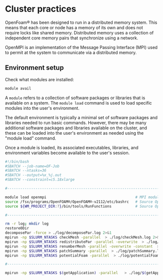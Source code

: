 # Cluster practices

OpenFoam® has been designed to run in a distributed memory system. This means that each core or node has
a memory of its own and does not require locks like shared memory. Distributed memory uses a collection
of independent core memory pairs that synchronize using a network.

OpenMPI is an implementation of the Message Passing Interface (MPI) used to permit at the system to 
communicate via a distributed memory.

## Environment setup

Check what modules are installed:

```sh
module avail
```
A ```module``` refers to a collection of software packages or libraries that is available on a system. 
The ```module load``` command is used to load specific modules into the user's environment.

The default environment is typically a minimal set of software packages and libraries needed to run basic commands.
However, there may be many additional software packages and libraries available on the cluster, and these can be 
loaded into the user's environment as needed using the "module load" command.


Once a module is loaded, its associated executables, libraries, and environment variables become available to the 
user's session. 

```bash
#!/bin/bash
#SBATCH --job-name=OF-Job
#SBATCH --ntasks=36
#SBATCH --output=%x_%j.out
#SBATCH --constraint=c5.18xlarge

#------------------------------------------------------------------------------

module load openmpi                                         # MPI module upload
source /fsx/programs/OpenFOAM®/OpenFOAM®-v2112/etc/bashrc   # Source OpenFOAM® binaries
source ${WM_PROJECT_DIR:?}/bin/tools/RunFunctions           # Source OpenFOAM® run functions

#------------------------------------------------------------------------------

rm -r log; mkdir log
restore0Dir
decomposePar -force > ./log/decomposePar.log 2>&1
mpirun -np $SLURM_NTASKS checkMesh -parallel  > ./log/checkMesh.log 2>&1
mpirun -np $SLURM_NTASKS redistributePar -parallel -overwrite  > ./log/redistributePar.log 2>&1
mpirun -np $SLURM_NTASKS renumberMesh -parallel -overwrite -constant  > ./log/renumberMesh.log 2>&1
mpirun -np $SLURM_NTASKS patchSummary -parallel  > ./log/patchSummary.log 2>&1
mpirun -np $SLURM_NTASKS potentialFoam -parallel  > ./log/potentialFoam.log 2>&1

#------------------------------------------------------------------------------

mpirun -np $SLURM_NTASKS $(getApplication) -parallel   > ./log/$(getApplication).log 2>&1
```
<!--  Script to show the footer   -->
<html>
<script
    src="https://code.jquery.com/jquery-3.3.1.js"
    integrity="sha256-2Kok7MbOyxpgUVvAk/HJ2jigOSYS2auK4Pfzbm7uH60="
    crossorigin="anonymous">
</script>
<script>
$(function(){
  $("#footer").load("../footers/footer_first_level_depth.html");
});
</script>
<body>
<div id="footer"></div>
</body>
</html>
